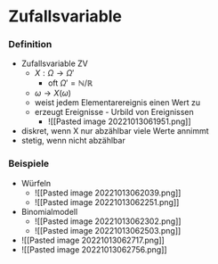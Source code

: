 # Zufallsvariable
### Definition
+ Zufallsvariable ZV
	+ $X:Ω→Ω'$
		+ oft $Ω'=ℕ/ℝ$
	+ $ω→X(ω)$
	+ weist jedem Elementarereignis einen Wert zu
	+ erzeugt Ereignisse - Urbild von Ereignissen
		+ ![[Pasted image 20221013061951.png]]
+ diskret, wenn X nur abzählbar viele Werte annimmt
+ stetig, wenn nicht abzählbar

### Beispiele
+ Würfeln
	+ ![[Pasted image 20221013062039.png]]
	+ ![[Pasted image 20221013062251.png]]
+ Binomialmodell
	+ ![[Pasted image 20221013062302.png]]
	+ ![[Pasted image 20221013062503.png]]
+ ![[Pasted image 20221013062717.png]]
+ ![[Pasted image 20221013062756.png]]